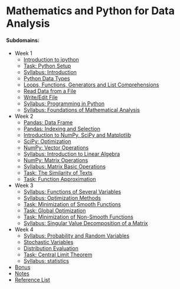 # Mathematics and Python for Data Analysis

#### Subdomains:
- Week 1
	- [Introduction to ipython](./introduction-to-notebooks/intro-notebooks.ipynb)
	- [Task: Python Setup](./task-python-setup/python-setup.ipynb)
	- [Syllabus: Introduction](./syllabus/1-1.Vvedenie.pdf)
	- [Python Data Types](./data-types)
	- [Loops, Functions, Generators and List Comprehensions](./loops-and-functions/loops-functions.ipynb)
	- [Read Data from a File](./read-from-file/read-from-file.ipynb)
	- [Write/Edit File](./write-to-file)
	- [Syllabus: Programming in Python](./syllabus/1-2.Programmirovanie-na-Python.pdf)
	- [Syllabus: Foundations of Mathematical Analysis](./syllabus/1-3.Osnovy-matematicheskogo-analiza.pdf)
- Week 2
	- [Pandas: Data Frame](./pandas-dataframe)
	- [Pandas: Indexing and Selection](./pandas-indexing-selection)
	- [Introduction to NumPy, SciPy and Matplotlib](./numpy-scipy-matplotlib-intro)
	- [SciPy: Optimization](./scipy-optimization/scipy-optimization.ipynb)
	- [NumPy: Vector Operations](./vector-operations/vector-operations.ipynb)
	- [Syllabus: Introduction to Linear Algebra](./syllabus/2-1.Znakomstvo-s-linejnoj-algebroj.pdf)
	- [NumPy: Matrix Operations](./matrix-operations/matrix-operations.ipynb)
	- [Syllabus: Matrix Basic Operations](./syllabus/2-2.Matricy-i-osnovnye-matrichnye-operacii.pdf)
	- [Task: The Similarity of Texts](./task-similarity-texts/solution.ipynb)
	- [Task: Function Approximation](./task-approximation-functions/approximation-functions.ipynb)
- Week 3
	- [Syllabus: Functions of Several Variables](./syllabus/3-1.Funkcii-mnogih-peremennyh.pdf)
	- [Syllabus: Optimization Methods](./syllabus/3-2.Metody_optimizacii.pdf)
	- [Task: Minimization of Smooth Functions](./task-minimization-smooth-functions/solution.ipynb)
	- [Task: Global Optimization](./task-minimization-global/solution.ipynb)
	- [Task: Minimization of Non-Smooth Functions](./task-minimization-non-smooth-functions/solution.ipynb)
	- [Syllabus: Singular Value Decomposition of a Matrix](./syllabus/3-3.Singulyarnoe_razlozhenie_matric.pdf)
- Week 4
	- [Syllabus: Probability and Random Variables](./syllabus/4-1.Veroyatnost-i-sluchajnye-velichiny.pdf)
	- [Stochastic Variables](./stochastic-variables/stochastic_variables.ipynb)
	- [Distribution Evaluation](./distribution-evaluation/sample_distribution_evaluation.ipynb)
	- [Task: Central Limit Theorem](./task-central-limit-theorem)
	- [Syllabus: statistics](./syllabus/4-2.Statistiki.pdf)
- [Bonus](./bonus-wine)
- [Notes](./notes.md)
- [Reference List](./reference-list.pdf)
